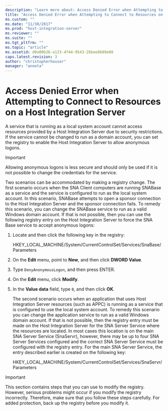 ```yaml
---
description: "Learn more about: Access Denied Error when Attempting to Connect to Resources on a Host Integration Server"
title: "Access Denied Error when Attempting to Connect to Resources on a Host Integration Server1 | Microsoft Docs"
ms.custom: ""
ms.date: "11/30/2017"
ms.prod: "host-integration-server"
ms.reviewer: ""
ms.suite: ""
ms.tgt_pltfrm: ""
ms.topic: "article"
ms.assetid: d9a00b26-a123-4f44-9543-2bbee8b89e08
caps.latest.revision: 3
author: "christopherhouser"
manager: "anneta"
---
```

# Access Denied Error when Attempting to Connect to Resources on a Host Integration Server
A service that is running as a local system account cannot access resources provided by a Host Integration Server due to security restrictions. If the service cannot be changed to run as a domain account, you can set the registry to enable the Host Integration Server to allow anonymous logons.  
  
> [!IMPORTANT]
>  Allowing anonymous logons is less secure and should only be used if it is not possible to change the credentials for the service.  
  
 Two scenarios can be accommodated by making a registry change. The first scenario occurs when the SNA Client computers are running SNABase as a service and the service is configured to run as the local system account. In this scenario, SNABase attempts to open a sponsor connection to the Host Integration Server and the sponsor connection fails. To remedy this scenario, you can change the SNABase service to run as a valid Windows domain account. If that is not possible, then you can use the following registry entry on the Host Integration Server to force the SNA Base service to accept anonymous logons:  
  
1. Locate and then click the following key in the registry:  
  
    HKEY_LOCAL_MACHINE/System/CurrentControlSet/Services/SnaBase/Parameters  
  
2. On the **Edit** menu, point to **New**, and then click **DWORD Value**.  
  
3. Type `DenyAnonymousLogon`, and then press ENTER.  
  
4. On the **Edit** menu, click **Modify**.  
  
5. In the **Value data** field, type `0`, and then click **OK**.  
  
   The second scenario occurs when an application that uses Host Integration Server resources (such as APPC) is running as a service that is configured to use the local system account. To remedy this scenario you can change the application service to run as a valid Windows domain account. If that is not possible, then the registry entry must be made on the Host Integration Server for the SNA Server Service where the resources are located. In most cases this location is on the main SNA Server Service (SnaServr), however, there may be up to four SNA Server Services configured and the correct SNA Server Service must be configured with the registry entry. For the main SNA Server Service, the entry described earlier is created on the following key:  
  
   HKEY_LOCAL_MACHINE/System/CurrentControlSet/Services/SnaServr/Parameters  
  
> [!IMPORTANT]
>  This section contains steps that you can use to modify the registry. However, serious problems might occur if you modify the registry incorrectly. Therefore, make sure that you follow these steps carefully. For added protection, back up the registry before you modify it.
